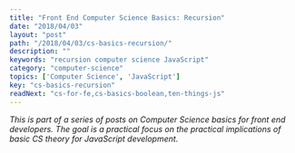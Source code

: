 ```yaml
---
title: "Front End Computer Science Basics: Recursion"
date: "2018/04/03"
layout: "post"
path: "/2018/04/03/cs-basics-recursion/"
description: ""
keywords: "recursion computer science JavaScript"
category: "computer-science"
topics: ['Computer Science', 'JavaScript']
key: "cs-basics-recursion"
readNext: "cs-for-fe,cs-basics-boolean,ten-things-js"
---
```


*This is part of a series of posts on Computer Science basics for front end developers.  The goal is a practical focus on the practical implications of basic CS theory for JavaScript development.*
